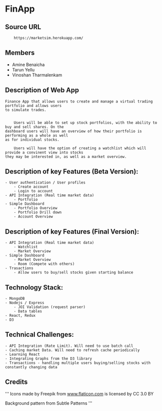 # FinApp

## Source URL
		https://marketsim.herokuapp.com/

## Members
 - Amine Benaicha
 - Tarun Yellu 
 - Vinoshan Tharmalenkam

## Description of Web App
	Finance App that allows users to create and manage a virtual trading portfolio and allows users
	to simulate trades.
	    
	     
	    Users will be able to set up stock portfolios, with the ability to buy and sell shares. On the 
	dashboard users will have an overview of how their portfolio is performing as a whole as well
	as for individual stocks. 
	    
	    Users will have the option of creating a watchlist which will provide a convinent view into stocks
	they may be interested in, as well as a market overview.
	
	
	

## Description of key Features (Beta Version):
	- User authentication / User profiles
		- Create account
		- Login to account
	- API Integration (Real time market data)
		- Portfolio
	- Simple Dashboard
		- Portfolio Overview 
		- Portfolio Drill down
		- Account Overview


## Description of key Features (Final Version):
	- API Integration (Real time market data)
		- Watchlist
		- Market Overview
	- Simple Dashboard
		- Market Overview
		- Room (Compete with others)
	- Trasactions
		- Allow users to buy/sell stocks given starting balance


## Technology Stack:
	- MongoDB
	- Nodejs / Express
		- JOI Validation (request parser)
		- Data tables
	- React, Redux
	- D3


## Technical Challenges:
	- API Integration (Rate Limit). Will need to use batch call
    - Caching market Data. Will need to refresh cache periodically
	- Learning React
	- Integrating Graphs from the D3 library
	- Transactions - handling multiple users buying/selling stocks with constantly changing data
	
## Credits

'''
Icons made by Freepik from www.flaticon.com is licensed by CC 3.0 BY

Background pattern from Subtle Patterns
'''